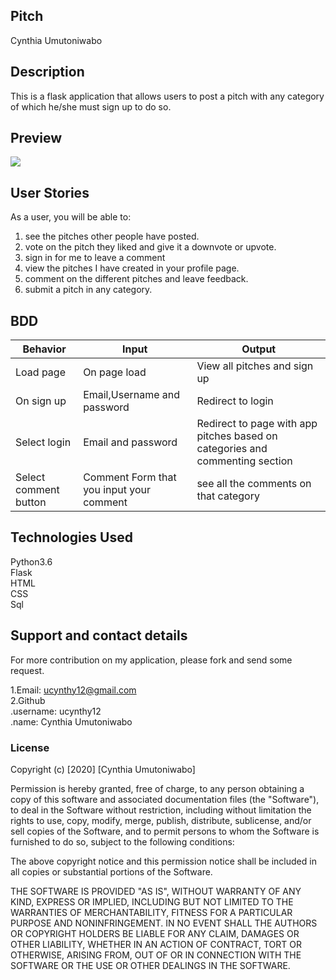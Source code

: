 ## Pitch
Cynthia Umutoniwabo


## Description
This is a flask application that allows users to post a pitch with any category of which he/she must sign up to do so.

## Preview
![](https://res.cloudinary.com/ucynthy12/image/upload/v1607038391/Screenshot_from_2020-12-04_01-32-20_la0ulo.png)

## User Stories
As a user, you will be able to:

1. see the pitches other people have posted.  
2. vote on the pitch they liked and give it a downvote or upvote.  
3. sign in for me to leave a comment  
4. view the pitches I have created in your profile page.  
5. comment on the different pitches and leave feedback.  
6. submit a pitch in any category.  
 
 ## BDD
Behavior|	Input|	Output|
|----------------------|----------------------------------|----------------------------------------|
Load page	|On page load	|View all pitches and sign up| 
On sign up|	Email,Username and password	|Redirect to login|
Select login|	Email and password|	Redirect to page with app pitches based on categories and commenting section|
Select comment button|	Comment	Form that you input your comment| see all the comments on that category|


## Technologies Used
Python3.6  
Flask  
HTML  
CSS  
Sql

## Support and contact details
For more contribution on my application, please fork and send some request.

1.Email: ucynthy12@gmail.com  
2.Github   
  .username: ucynthy12  
  .name: Cynthia Umutoniwabo  

### License
Copyright (c) [2020] [Cynthia Umutoniwabo]

Permission is hereby granted, free of charge, to any person obtaining a copy of this software and associated documentation files (the "Software"), to deal in the Software without restriction, including without limitation the rights to use, copy, modify, merge, publish, distribute, sublicense, and/or sell copies of the Software, and to permit persons to whom the Software is furnished to do so, subject to the following conditions:

The above copyright notice and this permission notice shall be included in all copies or substantial portions of the Software.

THE SOFTWARE IS PROVIDED "AS IS", WITHOUT WARRANTY OF ANY KIND, EXPRESS OR IMPLIED, INCLUDING BUT NOT LIMITED TO THE WARRANTIES OF MERCHANTABILITY, FITNESS FOR A PARTICULAR PURPOSE AND NONINFRINGEMENT. IN NO EVENT SHALL THE AUTHORS OR COPYRIGHT HOLDERS BE LIABLE FOR ANY CLAIM, DAMAGES OR OTHER LIABILITY, WHETHER IN AN ACTION OF CONTRACT, TORT OR OTHERWISE, ARISING FROM, OUT OF OR IN CONNECTION WITH THE SOFTWARE OR THE USE OR OTHER DEALINGS IN THE SOFTWARE.